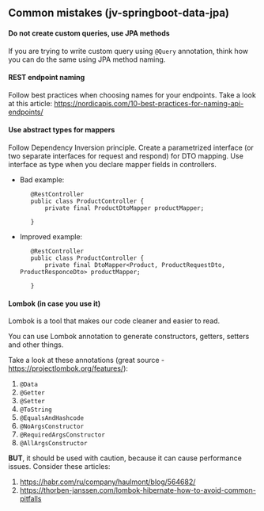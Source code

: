## Common mistakes (jv-springboot-data-jpa)

#### Do not create custom queries, use JPA methods
If you are trying to write custom query using `@Query` annotation, think how you can do the same using JPA method naming.

#### REST endpoint naming
Follow best practices when choosing names for your endpoints.
Take a look at this article: https://nordicapis.com/10-best-practices-for-naming-api-endpoints/

#### Use abstract types for mappers
Follow Dependency Inversion principle. Create a parametrized interface (or two separate interfaces for request and respond) for DTO mapping. 
Use interface as type when you declare mapper fields in controllers.
    
 * Bad example:
     ```
        @RestController
        public class ProductController {     
            private final ProductDtoMapper productMapper;
    
        }
    ```
 * Improved example: 
     ```
        @RestController
        public class ProductController {     
            private final DtoMapper<Product, ProductRequestDto, ProductResponceDto> productMapper;
                    
        }
    ```
#### Lombok (in case you use it)
Lombok is a tool that makes our code cleaner and easier to read.

You can use Lombok annotation to generate constructors, getters, setters and other things. 

Take a look at these annotations (great source - https://projectlombok.org/features/): 
1. `@Data`
2. `@Getter`
3. `@Setter`
4. `@ToString`
5. `@EqualsAndHashcode`
6. `@NoArgsConstructor`
7. `@RequiredArgsConstructor`
8. `@AllArgsConstructor`

**BUT**, it should be used with caution, because it can cause performance issues. 
Consider these articles: 
1. https://habr.com/ru/company/haulmont/blog/564682/
2. https://thorben-janssen.com/lombok-hibernate-how-to-avoid-common-pitfalls
